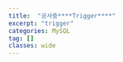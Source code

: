 ```yaml
---
title:  "공사중****Trigger****"
excerpt: "trigger"
categories: MySQL
tag: []
classes: wide
---
```


```sql

```
